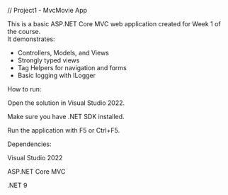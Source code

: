 // Project1 - MvcMovie App

This is a basic ASP.NET Core MVC web application created for Week 1 of the course.  
It demonstrates:
- Controllers, Models, and Views
- Strongly typed views
- Tag Helpers for navigation and forms
- Basic logging with ILogger

How to run:

Open the solution in Visual Studio 2022.

Make sure you have .NET SDK installed.

Run the application with F5 or Ctrl+F5.


Dependencies:

Visual Studio 2022

ASP.NET Core MVC

.NET 9